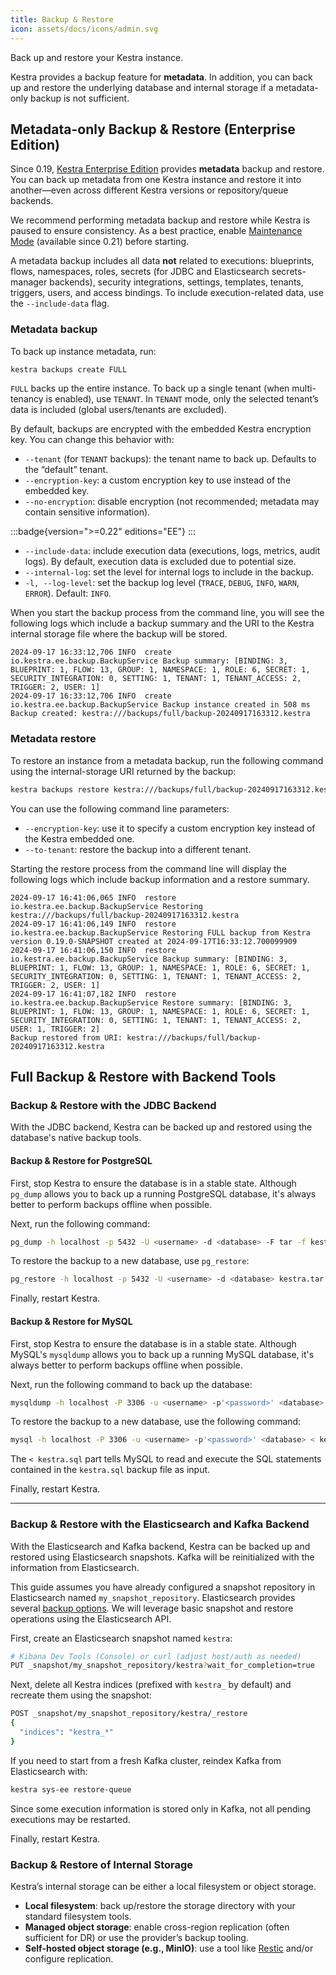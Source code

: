 ```yaml
---
title: Backup & Restore
icon: assets/docs/icons/admin.svg
---
```


Back up and restore your Kestra instance.

Kestra provides a backup feature for **metadata**. In addition, you can back up and restore the underlying database and internal storage if a metadata-only backup is not sufficient.

## Metadata-only Backup & Restore (Enterprise Edition)

Since 0.19, [Kestra Enterprise Edition](/enterprise) provides **metadata** backup and restore. You can back up metadata from one Kestra instance and restore it into another—even across different Kestra versions or repository/queue backends.

We recommend performing metadata backup and restore while Kestra is paused to ensure consistency. As a best practice, enable [Maintenance Mode](../06.enterprise/05.instance/maintenance-mode.md) (available since 0.21) before starting.

A metadata backup includes all data **not** related to executions: blueprints, flows, namespaces, roles, secrets (for JDBC and Elasticsearch secrets-manager backends), security integrations, settings, templates, tenants, triggers, users, and access bindings. To include execution-related data, use the `--include-data` flag.

### Metadata backup

To back up instance metadata, run:

```bash
kestra backups create FULL
```

`FULL` backs up the entire instance. To back up a single tenant (when multi-tenancy is enabled), use `TENANT`. In `TENANT` mode, only the selected tenant’s data is included (global users/tenants are excluded).

By default, backups are encrypted with the embedded Kestra encryption key. You can change this behavior with:

- `--tenant` (for `TENANT` backups): the tenant name to back up. Defaults to the “default” tenant.
- `--encryption-key`: a custom encryption key to use instead of the embedded key.
- `--no-encryption`: disable encryption (not recommended; metadata may contain sensitive information).

:::badge{version=">=0.22" editions="EE"}
:::

- `--include-data`: include execution data (executions, logs, metrics, audit logs). By default, execution data is excluded due to potential size.
- `--internal-log`: set the level for internal logs to include in the backup.
- `-l, --log-level`: set the backup log level (`TRACE`, `DEBUG`, `INFO`, `WARN`, `ERROR`). Default: `INFO`.

When you start the backup process from the command line, you will see the following logs which include a backup summary and the URI to the Kestra internal storage file where the backup will be stored.

```
2024-09-17 16:33:12,706 INFO  create       io.kestra.ee.backup.BackupService Backup summary: [BINDING: 3, BLUEPRINT: 1, FLOW: 13, GROUP: 1, NAMESPACE: 1, ROLE: 6, SECRET: 1, SECURITY_INTEGRATION: 0, SETTING: 1, TENANT: 1, TENANT_ACCESS: 2, TRIGGER: 2, USER: 1]
2024-09-17 16:33:12,706 INFO  create       io.kestra.ee.backup.BackupService Backup instance created in 508 ms
Backup created: kestra:///backups/full/backup-20240917163312.kestra
```

### Metadata restore

To restore an instance from a metadata backup, run the following command using the internal-storage URI returned by the backup:

```bash
kestra backups restore kestra:///backups/full/backup-20240917163312.kestra
```

You can use the following command line parameters:

- `--encryption-key`: use it to specify a custom encryption key instead of the Kestra embedded one.
- `--to-tenant`: restore the backup into a different tenant.

Starting the restore process from the command line will display the following logs which include backup information and a restore summary.

```
2024-09-17 16:41:06,065 INFO  restore      io.kestra.ee.backup.BackupService Restoring kestra:///backups/full/backup-20240917163312.kestra
2024-09-17 16:41:06,149 INFO  restore      io.kestra.ee.backup.BackupService Restoring FULL backup from Kestra version 0.19.0-SNAPSHOT created at 2024-09-17T16:33:12.700099909
2024-09-17 16:41:06,150 INFO  restore      io.kestra.ee.backup.BackupService Backup summary: [BINDING: 3, BLUEPRINT: 1, FLOW: 13, GROUP: 1, NAMESPACE: 1, ROLE: 6, SECRET: 1, SECURITY_INTEGRATION: 0, SETTING: 1, TENANT: 1, TENANT_ACCESS: 2, TRIGGER: 2, USER: 1]
2024-09-17 16:41:07,182 INFO  restore      io.kestra.ee.backup.BackupService Restore summary: [BINDING: 3, BLUEPRINT: 1, FLOW: 13, GROUP: 1, NAMESPACE: 1, ROLE: 6, SECRET: 1, SECURITY_INTEGRATION: 0, SETTING: 1, TENANT: 1, TENANT_ACCESS: 2, USER: 1, TRIGGER: 2]
Backup restored from URI: kestra:///backups/full/backup-20240917163312.kestra
```

## Full Backup & Restore with Backend Tools

### Backup & Restore with the JDBC Backend

With the JDBC backend, Kestra can be backed up and restored using the database's native backup tools.

#### Backup & Restore for PostgreSQL

First, stop Kestra to ensure the database is in a stable state. Although `pg_dump` allows you to back up a running PostgreSQL database, it's always better to perform backups offline when possible.

Next, run the following command:

```bash
pg_dump -h localhost -p 5432 -U <username> -d <database> -F tar -f kestra.tar
```

To restore the backup to a new database, use `pg_restore`:

```bash
pg_restore -h localhost -p 5432 -U <username> -d <database> kestra.tar
```

Finally, restart Kestra.

#### Backup & Restore for MySQL

First, stop Kestra to ensure the database is in a stable state. Although MySQL's `mysqldump` allows you to back up a running MySQL database, it's always better to perform backups offline when possible.

Next, run the following command to back up the database:

```bash
mysqldump -h localhost -P 3306 -u <username> -p'<password>' <database> > kestra.sql
```

To restore the backup to a new database, use the following command:

```bash
mysql -h localhost -P 3306 -u <username> -p'<password>' <database> < kestra.sql
```

The `< kestra.sql` part tells MySQL to read and execute the SQL statements contained in the `kestra.sql` backup file as input.

Finally, restart Kestra.

---

### Backup & Restore with the Elasticsearch and Kafka Backend

With the Elasticsearch and Kafka backend, Kestra can be backed up and restored using Elasticsearch snapshots. Kafka will be reinitialized with the information from Elasticsearch.

This guide assumes you have already configured a snapshot repository in Elasticsearch named `my_snapshot_repository`. Elasticsearch provides several [backup options](https://www.elastic.co/guide/en/elasticsearch/reference/current/snapshot-restore.html). We will leverage basic snapshot and restore operations using the Elasticsearch API.

First, create an Elasticsearch snapshot named `kestra`:

```bash
# Kibana Dev Tools (Console) or curl (adjust host/auth as needed)
PUT _snapshot/my_snapshot_repository/kestra?wait_for_completion=true
```

Next, delete all Kestra indices (prefixed with `kestra_` by default) and recreate them using the snapshot:

```bash
POST _snapshot/my_snapshot_repository/kestra/_restore
{
  "indices": "kestra_*"
}
```

If you need to start from a fresh Kafka cluster, reindex Kafka from Elasticsearch with:

```bash
kestra sys-ee restore-queue
```

Since some execution information is stored only in Kafka, not all pending executions may be restarted.

Finally, restart Kestra.

### Backup & Restore of Internal Storage

Kestra’s internal storage can be either a local filesystem or object storage.

- **Local filesystem**: back up/restore the storage directory with your standard filesystem tools.
- **Managed object storage**: enable cross-region replication (often sufficient for DR) or use the provider’s backup tooling.
- **Self-hosted object storage (e.g., MinIO)**: use a tool like [Restic](https://blog.min.io/back-up-restic-minio/) and/or configure replication.
